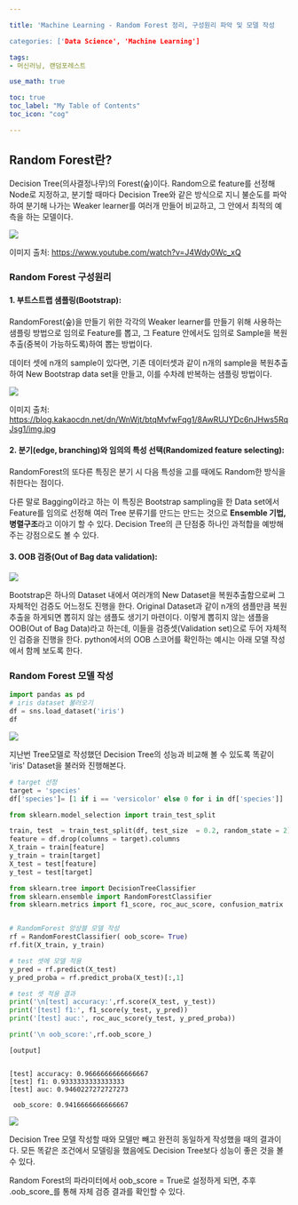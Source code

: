 ```yaml
---

title: 'Machine Learning - Random Forest 정리, 구성원리 파악 및 모델 작성

categories: ['Data Science', 'Machine Learning']

tags: 
- 머신러닝, 랜덤포레스트

use_math: true

toc: true
toc_label: "My Table of Contents"
toc_icon: "cog"

---
```


## Random Forest란?

Decision Tree(의사결정나무)의 Forest(숲)이다.
Random으로 feature를 선정해 Node로 지정하고, 분기할 때마다 Decision Tree와 같은 방식으로 지니 불순도를 파악하여 분기해 나가는 Weaker learner를 여러개 만들어 비교하고, 그 안에서 최적의 예측을 하는 모델이다.

![](https://images.velog.io/images/dlskawns/post/db0107cf-656f-4ee1-a22a-eb0ee1f39286/image.png)

이미지 출처: https://www.youtube.com/watch?v=J4Wdy0Wc_xQ

### Random Forest 구성원리
#### 1. 부트스트랩 샘플링(Bootstrap): 
RandomForest(숲)을 만들기 위한 각각의 Weaker learner를 만들기 위해 사용하는 샘플링 방법으로 임의로 Feature를 뽑고, 그 Feature 안에서도 임의로 Sample을 복원추출(중복이 가능하도록)하여 뽑는 방법이다.  

데이터 셋에 n개의 sample이 있다면, 기존 데이터셋과 같이 n개의 sample을 복원추출하여 New Bootstrap data set을 만들고, 이를 수차례 반복하는 샘플링 방법이다.

![](https://images.velog.io/images/dlskawns/post/9918a34a-567a-4fdc-9883-bfe56f882e4f/image.png)

이미지 출처: 
https://blog.kakaocdn.net/dn/WnWjt/btqMvfwFqg1/8AwRUJYDc6nJHws5RqJsg1/img.jpg

#### 2. 분기(edge, branching)와  임의의 특성 선택(Randomized feature selecting):

RandomForest의 또다른 특징은 분기 시 다음 특성을 고를 때에도 Random한 방식을 취한다는 점이다.

다른 말로 Bagging이라고 하는 이 특징은 Bootstrap sampling을 한 Data set에서 Feature를 임의로 선정해 여러 Tree 분류기를 만드는 만드는 것으로 **Ensemble 기법, 병렬구조**라고 이야기 할 수 있다.  Decision Tree의 큰 단점중 하나인 과적합을 예방해주는 강점으로도 볼 수 있다. 


#### 3. OOB 검증(Out of Bag data validation):

![](https://images.velog.io/images/dlskawns/post/a2587399-49b9-4c14-b570-eed9a18e3c01/image.png)

Bootstrap은 하나의 Dataset 내에서 여러개의 New Dataset을 복원추출함으로써 그 자체적인 검증도 어느정도 진행을 한다. Original Dataset과 같이 n개의 샘플만큼 복원추출을 하게되면 뽑히지 않는 샘플도 생기기 마련이다. 이렇게 뽑히지 않는 샘플을 OOB(Out of Bag Data)라고 하는데, 이들을 검증셋(Validation set)으로 두어 자체적인 검증을 진행을 한다.
python에서의 OOB 스코어를 확인하는 예시는 아래 모델 작성에서 함께 보도록 한다.

### Random Forest 모델 작성

```python
import pandas as pd
# iris dataset 불러오기
df = sns.load_dataset('iris')
df
```

![](https://images.velog.io/images/dlskawns/post/3d2d10e1-2b95-4813-bdec-7fc9e334df1e/image.png)

지난번 Tree모델로 작성했던 Decision Tree의 성능과 비교해 볼 수 있도록 똑같이 'iris' Dataset을 불러와 진행해본다.

```python
# target 선정
target = 'species'
df['species']= [1 if i == 'versicolor' else 0 for i in df['species']]

from sklearn.model_selection import train_test_split

train, test  = train_test_split(df, test_size  = 0.2, random_state = 2)
feature = df.drop(columns = target).columns
X_train = train[feature]
y_train = train[target]
X_test = test[feature]
y_test = test[target]

from sklearn.tree import DecisionTreeClassifier
from sklearn.ensemble import RandomForestClassifier
from sklearn.metrics import f1_score, roc_auc_score, confusion_matrix


# RandomForest 앙상블 모델 작성
rf = RandomForestClassifier( oob_score= True)
rf.fit(X_train, y_train)

# test 셋에 모델 적용
y_pred = rf.predict(X_test)
y_pred_proba = rf.predict_proba(X_test)[:,1]

# test 셋 적용 결과
print('\n[test] accuracy:',rf.score(X_test, y_test))
print('[test] f1:', f1_score(y_test, y_pred))
print('[test] auc:', roc_auc_score(y_test, y_pred_proba))

print('\n oob_score:',rf.oob_score_)
```
```
[output]


[test] accuracy: 0.9666666666666667
[test] f1: 0.9333333333333333
[test] auc: 0.9460227272727273

 oob_score: 0.9416666666666667
 ```
 
 ![](https://images.velog.io/images/dlskawns/post/10808ceb-6130-48b1-8f57-dd2ff15a4476/image.png)
 
 Decision Tree 모델 작성할 때와 모델만 빼고 완전히 동일하게 작성했을 때의 결과이다. 모든 똑같은 조건에서 모델링을 했음에도 Decision Tree보다 성능이 좋은 것을 볼 수 있다.
 
 Random Forest의 파라미터에서 oob_score = True로 설정하게 되면, 추후 .oob_score_를 통해 자체 검증 결과를 확인할 수 있다. 
